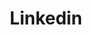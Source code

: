 ---
title: Linkedin
icon: carbon:logo-linkedin
url: https://www.linkedin.com/in/alejandro-baez-563793175/
---